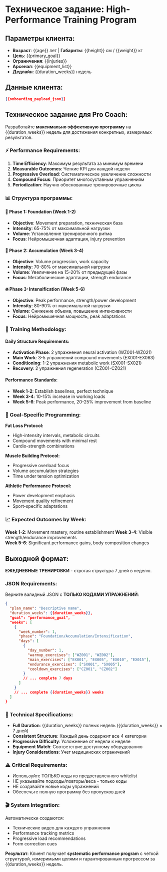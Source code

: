 # Техническое задание: High-Performance Training Program

## Параметры клиента:
- **Возраст**: {{age}} лет | **Габариты**: {{height}} см / {{weight}} кг
- **Цель**: {{primary_goal}}
- **Ограничения**: {{injuries}}
- **Арсенал**: {{equipment_list}}
- **Дедлайн**: {{duration_weeks}} недель

## Данные клиента:
```json
{{onboarding_payload_json}}
```

## Техническое задание для Pro Coach:

Разработайте **максимально эффективную программу** на {{duration_weeks}} недель для достижения конкретных, измеримых результатов.

### ⚡ Performance Requirements:

1. **Time Efficiency**: Максимум результата за минимум времени
2. **Measurable Outcomes**: Четкие KPI для каждой недели
3. **Progressive Overload**: Систематическое увеличение сложности
4. **Compound Focus**: Приоритет многосуставным упражнениям
5. **Periodization**: Научно обоснованные тренировочные циклы

### 📊 Структура программы:

#### 🎯 Phase 1: Foundation (Week 1-2)
- **Objective**: Movement preparation, техническая база
- **Intensity**: 65-75% от максимальной нагрузки
- **Volume**: Установление тренировочного ритма
- **Focus**: Нейромышечная адаптация, injury prevention

#### 🏃 Phase 2: Accumulation (Week 3-4)  
- **Objective**: Volume progression, work capacity
- **Intensity**: 70-80% от максимальной нагрузки
- **Volume**: Увеличение на 15-20% от предыдущей фазы
- **Focus**: Метаболические адаптации, strength endurance

#### 🔥 Phase 3: Intensification (Week 5-6)
- **Objective**: Peak performance, strength/power development
- **Intensity**: 80-90% от максимальной нагрузки  
- **Volume**: Снижение объема, повышение интенсивности
- **Focus**: Нейромышечная мощность, peak adaptations

### 💪 Training Methodology:

#### Daily Structure Requirements:
- **Activation Phase**: 2 упражнения neural activation (WZ001-WZ021)
- **Main Work**: 3-5 упражнений compound movements (EX001-EX063)
- **Conditioning**: 1-2 упражнения metabolic work (SX001-SX021)
- **Recovery**: 2 упражнения regeneration (CZ001-CZ021)

#### Performance Standards:
- **Week 1-2**: Establish baselines, perfect technique
- **Week 3-4**: 10-15% increase in working loads
- **Week 5-6**: Peak performance, 20-25% improvement from baseline

### 🎯 Goal-Specific Programming:

**Fat Loss Protocol:**
- High-intensity intervals, metabolic circuits
- Compound movements with minimal rest
- Cardio-strength combinations

**Muscle Building Protocol:**
- Progressive overload focus
- Volume accumulation strategies  
- Time under tension optimization

**Athletic Performance Protocol:**
- Power development emphasis
- Movement quality refinement
- Sport-specific adaptations

### 📈 Expected Outcomes by Week:

**Week 1-2**: Movement mastery, routine establishment
**Week 3-4**: Visible strength/endurance improvements  
**Week 5-6**: Significant performance gains, body composition changes

## Выходной формат:

**ЕЖЕДНЕВНЫЕ ТРЕНИРОВКИ** - строгая структура 7 дней в неделю.

### JSON Requirements:
Верните валидный JSON с **ТОЛЬКО КОДАМИ УПРАЖНЕНИЙ**:

```json
{
  "plan_name": "Descriptive name",
  "duration_weeks": {{duration_weeks}},
  "goal": "performance_goal",
  "weeks": [
    {
      "week_number": 1,
      "phase": "Foundation/Accumulation/Intensification", 
      "days": [
        {
          "day_number": 1,
          "warmup_exercises": ["WZ001", "WZ002"],
          "main_exercises": ["EX001", "EX005", "EX010", "EX015"],
          "endurance_exercises": ["SX001", "SX005"], 
          "cooldown_exercises": ["CZ001", "CZ002"]
        }
        // ... complete 7 days
      ]
    }
    // ... complete {{duration_weeks}} weeks
  ]
}
```

### 🔧 Technical Specifications:
- **Full Duration**: {{duration_weeks}} полных недель ({{duration_weeks}} × 7 дней)
- **Consistent Structure**: Каждый день содержит все 4 категории  
- **Progressive Difficulty**: Усложнение от недели к неделе
- **Equipment Match**: Соответствие доступному оборудованию
- **Injury Considerations**: Учет медицинских ограничений

### ⚠️ Critical Requirements:
- Используйте ТОЛЬКО коды из предоставленного whitelist
- НЕ указывайте подходы/повторы/веса - только коды
- НЕ создавайте новые коды упражнений
- Обеспечьте полную программу без пропусков дней

### 🎬 System Integration:
Автоматически создаются:
- Технические видео для каждого упражнения
- Performance tracking metrics  
- Progressive load recommendations
- Form correction cues

**Результат**: Клиент получает **systematic performance program** с четкой структурой, измеримыми целями и гарантированным прогрессом за {{duration_weeks}} недель.
